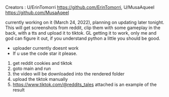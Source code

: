 Creators : U/ErinTomorri https://github.com/ErinTomorri, U/MusaAqueel https://github.com/MusaAqeel

currently working on it (March 24, 2022), planning on updating later tonight. This will get screenshots from reddit, clip them with some gameplay in the back, with a tts and upload it to tiktok. GL getting it to work, only me and god can figure it out, if you understand python a little you should be good.
- uploader currently doesnt work
- If u use the code star it please.

1. get reddit cookies and tiktok
2. goto main and run
3. the video will be downloaded into the rendered folder
4. upload the tiktok manually
5. https://www.tiktok.com/@reddits_tales attached is an example of the result

 
